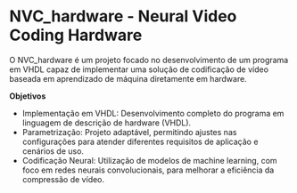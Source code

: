 # NVC_hardware - Neural Video Coding Hardware

O NVC_hardware é um projeto focado no desenvolvimento de um programa em VHDL capaz de implementar uma solução de codificação de vídeo baseada em aprendizado de máquina diretamente em hardware. 

**Objetivos**

  - Implementação em VHDL: Desenvolvimento completo do programa em linguagem de descrição de hardware (VHDL).
  - Parametrização: Projeto adaptável, permitindo ajustes nas configurações para atender diferentes requisitos de aplicação e cenários de uso.
  - Codificação Neural: Utilização de modelos de machine learning, com foco em redes neurais convolucionais, para melhorar a eficiência da compressão de vídeo.
